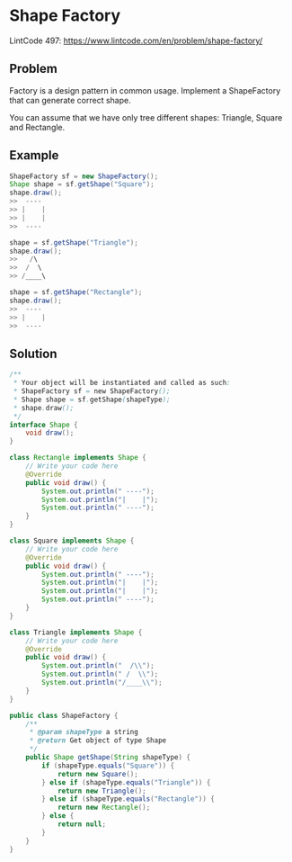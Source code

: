 Shape Factory
=============

LintCode 497: https://www.lintcode.com/en/problem/shape-factory/


Problem
-------



Factory is a design pattern in common usage. Implement a ShapeFactory that can generate correct shape.

You can assume that we have only tree different shapes: Triangle, Square and Rectangle.

Example
-------

```java
ShapeFactory sf = new ShapeFactory();
Shape shape = sf.getShape("Square");
shape.draw();
>>  ----
>> |    |
>> |    |
>>  ----

shape = sf.getShape("Triangle");
shape.draw();
>>   /\
>>  /  \
>> /____\

shape = sf.getShape("Rectangle");
shape.draw();
>>  ----
>> |    |
>>  ----
```
Solution
--------

```java
/**
 * Your object will be instantiated and called as such:
 * ShapeFactory sf = new ShapeFactory();
 * Shape shape = sf.getShape(shapeType);
 * shape.draw();
 */
interface Shape {
    void draw();
}

class Rectangle implements Shape {
    // Write your code here
    @Override
    public void draw() {
        System.out.println(" ----");
        System.out.println("|    |");
        System.out.println(" ----");
    }
}

class Square implements Shape {
    // Write your code here
    @Override
    public void draw() {
        System.out.println(" ----");
        System.out.println("|    |");
        System.out.println("|    |");
        System.out.println(" ----");
    }
}

class Triangle implements Shape {
    // Write your code here
    @Override
    public void draw() {
        System.out.println("  /\\");
        System.out.println(" /  \\");
        System.out.println("/____\\");
    }
}

public class ShapeFactory {
    /**
     * @param shapeType a string
     * @return Get object of type Shape
     */
    public Shape getShape(String shapeType) {
        if (shapeType.equals("Square")) {
            return new Square();
        } else if (shapeType.equals("Triangle")) {
            return new Triangle();
        } else if (shapeType.equals("Rectangle")) {
            return new Rectangle();
        } else {
            return null;
        }
    }
}
```
